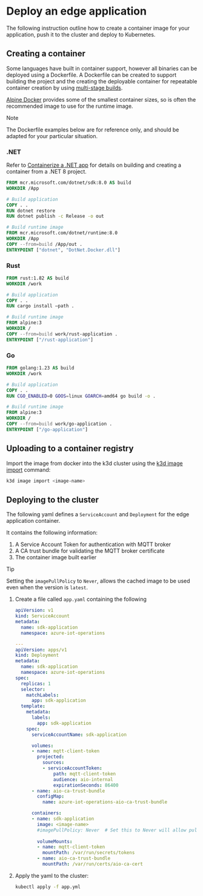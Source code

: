 # Deploy an edge application

The following instruction outline how to create a container image for your application, push it to the cluster and deploy to Kubernetes.

## Creating a container

Some languages have built in container support, however all binaries can be deployed using a Dockerfile. A Dockerfile can be created to support building the project and the creating the deployable container for repeatable container creation by using [multi-stage builds](https://docs.docker.com/build/building/multi-stage/).

[Alpine Docker](https://hub.docker.com/_/alpine) provides some of the smallest container sizes, so is often the recommended image to use for the runtime image.

> [!NOTE]
> The Dockerfile examples below are for reference only, and should be adapted for your particular situation.

### .NET

Refer to [Containerize a .NET app](https://learn.microsoft.com/dotnet/core/docker/build-container) for details on building and creating a container from a .NET 8 project.

```dockerfile
FROM mcr.microsoft.com/dotnet/sdk:8.0 AS build
WORKDIR /App

# Build application
COPY . .
RUN dotnet restore
RUN dotnet publish -c Release -o out

# Build runtime image
FROM mcr.microsoft.com/dotnet/runtime:8.0
WORKDIR /App
COPY --from=build /App/out .
ENTRYPOINT ["dotnet", "DotNet.Docker.dll"]
```

### Rust

```dockerfile
FROM rust:1.82 AS build
WORKDIR /work

# Build application
COPY . .
RUN cargo install –path .

# Build runtime image
FROM alpine:3
WORKDIR /
COPY --from=build work/rust-application .
ENTRYPOINT ["/rust-application"]
```

### Go

```dockerfile
FROM golang:1.23 AS build
WORKDIR /work

# Build application
COPY . .
RUN CGO_ENABLED=0 GOOS=linux GOARCH=amd64 go build -o .

# Build runtime image
FROM alpine:3
WORKDIR /
COPY --from=build work/go-application .
ENTRYPOINT ["/go-application"]
```

## Uploading to a container registry

Import the image from docker into the k3d cluster using the [k3d image import](https://k3d.io/v5.1.0/usage/commands/k3d_image_import/) command:

```bash
k3d image import <image-name>
```

## Deploying to the cluster

The following yaml defines a `ServiceAccount` and `Deployment` for the edge application container. 

It contains the following information:

1. A Service Account Token for authentication with MQTT broker
1. A CA trust bundle for validating the MQTT broker certificate
1. The container image built earlier

> [!TIP]
> Setting the `imagePullPolicy` to `Never`, allows the cached image to be used even when the version is `latest`.

1. Create a file called `app.yaml` containing the following

    ```yaml
    apiVersion: v1
    kind: ServiceAccount
    metadata:
      name: sdk-application
      namespace: azure-iot-operations

    ---
    apiVersion: apps/v1
    kind: Deployment
    metadata:
      name: sdk-application
      namespace: azure-iot-operations
    spec:
      replicas: 1
      selector:
        matchLabels:
          app: sdk-application
      template:
        metadata:
          labels:
            app: sdk-application
        spec:
          serviceAccountName: sdk-application

          volumes:
          - name: mqtt-client-token
            projected:
              sources:
              - serviceAccountToken:
                  path: mqtt-client-token
                  audience: aio-internal
                  expirationSeconds: 86400
          - name: aio-ca-trust-bundle
            configMap:
              name: azure-iot-operations-aio-ca-trust-bundle

          containers:
          - name: sdk-application
            image: <image-name>
            #imagePullPolicy: Never  # Set this to Never will allow pulling the imported image from Docker
            
            volumeMounts:
            - name: mqtt-client-token
              mountPath: /var/run/secrets/tokens
            - name: aio-ca-trust-bundle
              mountPath: /var/run/certs/aio-ca-cert
    ```

1. Apply the yaml to the cluster:

    ```bash
    kubectl apply -f app.yml
    ```
